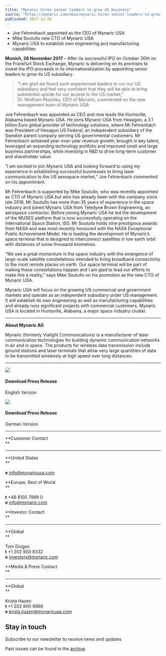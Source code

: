 ```yaml
---
title: "Mynaric hires senior leaders to grow US business"
source: "https://mynaric.com/news/mynaric-hires-senior-leaders-to-grow-us-business/"
published: 2017-11-28
---
```

- Joe Fehrenbach appointed as the CEO of Mynaric USA
- Mike Soutullo new CTO of Mynaric USA
- Mynaric USA to establish own engineering and manufacturing capabilities

**Munich, 28 November 2017** – After its successful IPO on October 30th on the Frankfurt Stock Exchange, Mynaric is delivering on its promises to invest the IPO proceeds in its internationalization by appointing senior leaders to grow its US subsidiary.

> “I am glad we found such experienced leaders to run our US subsidiary and feel very confident that they will be able to bring substantial upside for our access to the US market,”  
> Dr. Wolfram Peschko, CEO of Mynaric, commented on the new management team of Mynaric USA

Joe Fehrenbach was appointed as CEO and now leads the Huntsville, Alabama based Mynaric USA. He joins Mynaric USA from Hexagon, a 3.1 billion Euro global provider of technology solutions, where Mr Fehrenbach was President of Hexagon US Federal, an independent subsidiary of the Swedish parent company serving US governmental customers. Mr Fehrenbach achieved year-over-year revenue growth, brought in key talent, leveraged an expanding technology portfolio and improved small and large business partnerships, while investing in R&D to drive long-term customer and shareholder value.

“I am excited to join Mynaric USA and looking forward to using my experience in establishing successful businesses to bring laser communication to the US aerospace market,“ Joe Fehrenbach commented on his appointment.

Mr Fehrenbach is supported by Mike Soutullo, who was recently appointed as CTO of Mynaric USA but who has already been with the company since late 2016. Mr Soutullo has more than 35 years of experience in the space industry and joined Mynaric USA from Teledyne Brown Engineering, an aerospace contractor. Before joining Mynaric USA he led the development of the MUSES platform that is now successfully operating on the International Space Station, ISS. Mr Soutullo holds nine prestigious awards from NASA and was most recently honoured with the NASA Exceptional Public Achievement Medal. He is leading the development of Mynaric’s space terminal that is designed to interconnect satellites in low earth orbit with distances of some thousand kilometres.

“We see a great momentum in the space industry with the emergence of large-scale satellite constellations intended to bring broadband connectivity to the most remote places on earth. Our space terminal will be part of making these constellations happen and I am glad to lead our efforts to make this a reality,“ says Mike Soutullo on his promotion as the new CTO of Mynaric USA.

Mynaric USA will focus on the growing US commercial and government markets and operate as an independent subsidiary under US management. It will establish its own engineering as well as manufacturing capabilities and already runs significant projects with commercial customers. Mynaric USA is located in Huntsville, Alabama, a major space industry cluster.

---

**About Mynaric AG**

Mynaric (formerly Vialight Communications) is a manufacturer of laser communication technologies for building dynamic communication networks in air and in space. The products for wireless data transmission include ground stations and laser terminals that allow very large quantities of data to be transmitted wirelessly at high speed over long distances.

---

[![](https://mynaric.com/wp-content/uploads/2018/01/pdf-icon.svg)](https://mynaric.com/wp-content/uploads/2018/06/20171128_PR_Mynaric-hires-senior-leaders-to-grow-US-business_ENG.pdf)

#### Download Press Release

English Version

[![](https://mynaric.com/wp-content/uploads/2018/01/pdf-icon.svg)](https://mynaric.com/wp-content/uploads/2018/03/20171128_PR_Mynaric-hires-senior-leaders-to-grow-US-business_GER.pdf)

#### Download Press Release

German Version

---

**Customer Contact  
**

---

**United States  
**

**e** [info@mynaricusa.com](https://mynaric.com/news/mynaric-hires-senior-leaders-to-grow-us-business/)

**Europe, Rest of World  
**

**t** +49 8105 7999 0  
**e** [info@mynaric.com](https://mynaric.com/news/mynaric-hires-senior-leaders-to-grow-us-business/)

**Investor Contact  
**

---

**Global  
**

Tom Dinges  
**t** +1 202 900 8332  
**e** [investors@mynaric.com](https://mynaric.com/news/mynaric-hires-senior-leaders-to-grow-us-business/)

**Media & Press Contact  
**

---

**Global  
**

Krista Hazen  
**t** +1 202 900 9966  
**e** [krista.hazen@mynaricusa.com](https://mynaric.com/news/mynaric-hires-senior-leaders-to-grow-us-business/)

## Stay in touch

Subscribe to our newsletter to receive news and updates

Past issues can be found in the [archive](https://us17.campaign-archive.com/home/?u=7b919ac48d490499a79acff9f&id=aaebe0d6df).